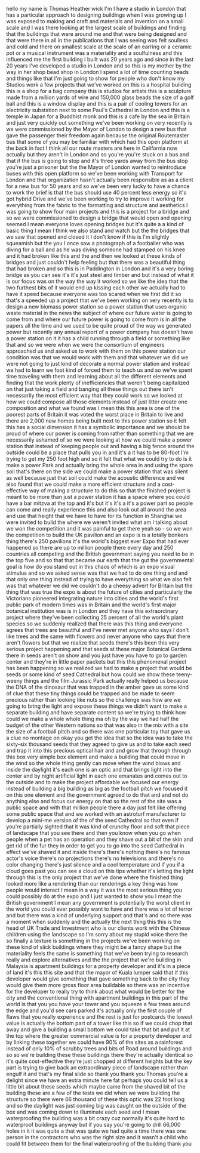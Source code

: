 
hello my name is Thomas Heather wick I&#39;m
I have a studio in London that has a
particular approach to designing
buildings when I was growing up I was
exposed to making and craft and
materials and invention on a small scale
and I was there looking at the largest
scale of buildings and finding that the
buildings that were around me and that
were being designed and that were there
in all in the publications that I was
seeing was felt soulless and cold and
there on smallest scale at the scale of
an earring or a ceramic pot or a musical
instrument was a materiality and a
soulfulness and this influenced me the
first building I built was 20 years ago
and since in the last 20 years I&#39;ve
developed a studio in London and so this
is my mother by the way in her shop bead
shop in London I spend a lot of time
counting beads and things like that I&#39;m
just going to show for people who don&#39;t
know my Studios work a few projects that
we&#39;ve worked on this is a hospital
building this is a shop for a bag
company
this is studios for artists this is a
sculpture made from a million yards of
wire and 150,000 glass beads the size of
a golf ball and this is a window display
and this is a pair of cooling towers for
an electricity substation next to some
Paul&#39;s Cathedral in London and this is a
temple in Japan for a Buddhist monk and
this is a cafe by the sea in Britain and
just very quickly out something we&#39;ve
been working on very recently is we were
commissioned by the Mayor of London to
design a new bus
that gave the passenger their freedom
again because the original Routemaster
bus that some of you may be familiar
with which had this open platform at the
back in fact I think all our route
masters are here in California now
actually but they aren&#39;t in London and
so you&#39;re you&#39;re stuck on a bus and that
if the bus is going to stop and it&#39;s
three yards away from the bus stop
you&#39;re just a prisoner but the the Mayor
of London wanted to reintroduce buses
with this open platform so we&#39;ve been
working with Transport for London and
that organization hasn&#39;t actually been
responsible as as a client for a new bus
for 50 years and so we&#39;ve been very
lucky to have a chance to work the brief
is that the bus should use 40 percent
less energy so it&#39;s got hybrid Drive and
we&#39;ve been working to try to improve it
working for everything from the fabric
to the formatting and structure and
aesthetics I was going to show four main
projects and this is a project for a
bridge and so we were commissioned to
design a bridge that would open and
opening seemed I mean everyone loves
opening bridges but it&#39;s quite a a kind
of basic thing I mean I think we also
stand and watch but the the bridges that
we saw that opened and closed it I don&#39;t
know if this is I&#39;m slightly squeamish
but the you I once saw a photograph of a
footballer who was diving for a ball and
as he was diving someone had stamped on
his knee and it had broken like this and
the and then we looked at these kinds of
bridges and just couldn&#39;t help feeling
but that there was a beautiful thing
that had broken and so this is in
Paddington in London and it&#39;s a very
boring bridge as you can see it&#39;s it&#39;s
just steel and timber and but instead of
what it is our focus was on the way the
way it worked
so we like the idea that the two
furthest bits of it would end up kissing
each other
we actually had to have it speed because
everyone was too scared when we first
did it so that&#39;s a speeded up a project
that we&#39;ve been working on very recently
is to design a new biomass power station
so a power station that uses organic
waste material in the news the subject
of where our future water is going to
come from and where our future power is
going to come from is in all the papers
all the time and we used to be quite
proud of the way we generated power but
recently any annual report of a power
company has doesn&#39;t have a power station
on it it has a child running through a
field or something like that and so we
were when we were the consortium of
engineers approached us and asked us to
work with them on this power station our
condition was that we would work with
them and that whatever we did we were
not going to just kind of decorate a
normal power station and instead we had
to learn we foot kind of forced them to
teach us and so we&#39;ve spent time
traveling with them and learning about
all the different elements and finding
that the work plenty of inefficiencies
that weren&#39;t being capitalized on that
just taking a field and banging all
these things out there isn&#39;t necessarily
the most efficient way that they could
work so we looked at how we could
compose all those elements instead of
just litter create one composition and
what we found was I mean this this area
is one of the poorest parts of Britain
it was voted the worst place in Britain
to live and there are 2,000 new homes
being built next to this power station
so it felt this has a social dimension
it has a symbolic importance and we
should be proud of where our power is
coming from rather than something that
we are necessarily ashamed of so we were
looking at how we could make a power
station that instead of keeping people
out and having a big fence around the
outside could be a place that pulls you
in and it&#39;s a it has to be 80-foot I&#39;m
trying to get my 250 foot high and so it
felt that what we could try to do is it
make a power Park and actually bring the
whole area in and using the spare soil
that&#39;s there on the side
we could make a power station that was
silent as well because just that soil
could make the acoustic difference and
we also found that we could make a more
efficient structure and a cost-effective
way of making a structure to do this so
that the finished project is meant to be
more than just a power station it has a
space where you could have a bar mitzva
at the top and it&#39;s but it&#39;s it&#39;s a it&#39;s
a power part so people can come and
really experience this and also look out
all around the area and use that height
that we have to have for its function in
Shanghai we were invited to build the
where we weren&#39;t invited what am I
talking about we won the competition and
it was painful to get there yeah
so - so we won the competition to build
the UK pavilion and an expo is is a
totally bonkers thing there&#39;s 250
pavilions it&#39;s the world&#39;s biggest ever
Expo that had ever happened so there are
up to million people there every day and
250 countries all competing and the
British government saying you need to be
in the top five and so that that became
our earth that the gut the governmental
goal is how do you stand out in this
chaos of which is an expo visual
stimulus and so we asked sense was that
we had to do one thing and and that only
one thing instead of trying to have
everything so what we also felt was that
whatever we did we couldn&#39;t do a cheesy
advert for Britain but the thing that
was true the expo is about the future of
cities and particularly the Victorians
pioneered integrating nature into cities
and the world&#39;s first public park of
modern times was in Britain and the
world&#39;s first major botanical
institution was is in London and they
have this extraordinary project where
they&#39;ve been collecting 25 percent of
all the world&#39;s plant species so we
suddenly realized that there was this
thing and everyone agrees that trees are
beautiful and I&#39;ve never met anyone who
says I don&#39;t like trees and the same
with flowers and never
anyone who says that there aren&#39;t
flowers but that we realize that seeds
there&#39;s this been this very serious
project happening and that seeds at
these major Botanical Gardens there in
seeds aren&#39;t on show and you just have
you have to go to garden center and
they&#39;re in little paper packets but this
this phenomenal project has been
happening so we realized we had to make
a project that would be seeds or some
kind of seed Cathedral but how could we
show these teeny-weeny things and the
film Jurassic Park actually really
helped us because the DNA of the
dinosaur that was trapped in the amber
gave us some kind of clue that these
tiny things could be trapped and be made
to seem precious rather than looking
like nuts so the challenge was how are
we going to bring the light and expose
these things we didn&#39;t want to make a
separate building and have separate
content so we&#39;re trying to think how
could we make a whole whole thing ma oh
by the way we had half the budget of the
other Western nations so that was also
in the mix with a site the size of a
football pitch and so there was one
particular toy that gave us a clue
no montage on
okay you get the idea that so the idea
was to take the sixty-six thousand seeds
that they agreed to give us and to take
each seed and trap it into this precious
optical hair and and grow that through
through this box very simple box element
and make a building that could move in
the wind so the whole thing gently can
move when the wind blows and inside the
daylight it&#39;s each one is an optic and
that brings light into the center and by
night artificial light in each one
emanates and comes out to the outside
and to make the project affordable we
focused our energy instead of building a
big building as big as the football
pitch we focused it on this one element
and the government agreed to do that and
and not do anything else and focus our
energy on that so the rest of the site
was a public space and with that million
people there a day just felt like
offering some public space that and we
worked with an astroturf manufacturer to
develop a mini-me version of the of the
seed Cathedral so that even if you&#39;re
partially sighted that it was kind of
crunchy floor and soft that piece of
landscape that you see there and then
you know when you go when people when a
pet has an operation and they shave out
a bit of the skin and get rid of the fur
they in order to get you to go into the
seed Cathedral in effect we&#39;ve shaved it
and inside there&#39;s there&#39;s nothing
there&#39;s no famous actor&#39;s voice there&#39;s
no projections there&#39;s no televisions
and there&#39;s no color changing there&#39;s
just silence
and a cool temperature and if you if a
cloud goes past you can see a cloud on
this tips whether it&#39;s letting the light
through this is the only project that
we&#39;ve done where the finished thing
looked more like a rendering than our
renderings
a key thing was how people would
interact I mean in a way it was the most
serious thing you could possibly do at
the expo and I just wanted to show you I
mean the British government I mean any
government is potentially the worst
client in the world you could ever
possibly want to have and there was a
lot of terror and but there was a kind
of underlying support and that&#39;s and so
there was a moment when suddenly and the
actually the next thing this this is the
head of UK Trade and Investment who is
our clients work with the Chinese
children using the landscape
so I&#39;m sorry about my stupid voice there
the so finally a texture is something in
the projects we&#39;ve been working on these
kind of slick buildings where they might
be a fancy shape but the materiality
feels the same is something that we&#39;ve
been trying to research really and
explore alternatives and the the project
that we&#39;re building in Malaysia is
apartment buildings for a property
developer and it&#39;s in a piece of land
it&#39;s this this site and that the mayor
of Kuala lumper said that if this
developer would give something that gave
something back to the city they would
give them more gross floor area
buildable so there was an incentive for
the developer to really try to think
about what would be better for the city
and the conventional thing with
apartment buildings in this part of the
world is that you you have your tower
and you squeeze a few trees around the
edge and you&#39;d see cars parked it&#39;s
actually only the first couple of flaws
that you really experience and the rest
is just for postcards the lowest value
is actually the bottom part of a tower
like this so if we could chop that away
and give a building a small bottom we
could take that bit and put it at the
top where the greater commercial value
is for a property developer and by
linking these together we could have 90%
of the sites as a rainforest instead of
only 10% of scrubby trees and bits of
Road around buildings and so
so we&#39;re building these these buildings
there they&#39;re actually identical so it&#39;s
quite cost-effective they&#39;re just
chopped at different heights but the key
part is trying to give back an
extraordinary piece of landscape rather
than engulf it and that&#39;s my final slide
so thank you thank you Thomas you&#39;re a
delight since we have an extra minute
here
fat perhaps you could tell us a little
bit about these seeds which maybe came
from the shaved bit of the building
these are a few of the tests we did when
we were building the structure so there
were 66 thousand of these this optic was
22 foot long and so the daylight was
just coming big was caught on the
outside of the box and was coming down
to illuminate each seed and I mean
waterproofing the building was a bit
crazy cuz normally it&#39;s quite hard to
waterproof buildings anyway but if you
say you&#39;re going to drill 66,000 holes
in it it was quite a that was quite we
had quite a time there was one person in
the contractors who was the right size
and it wasn&#39;t a child who could fit
between them for the final waterproofing
of the building
thank you
